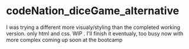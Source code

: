 # codeNation_diceGame_alternative
I was trying a different more visualy/styling than the completed working version. only html and css. WIP .
I'll finish it eventualy, too busy now with more complex coming up soon at the bootcamp

